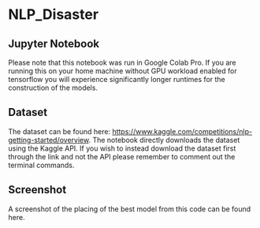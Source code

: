# NLP_Disaster


## Jupyter Notebook
Please note that this notebook was run in Google Colab Pro. If you are running this on your home machine without GPU workload enabled for tensorflow you will experience significantly longer runtimes for the construction of the models. 

## Dataset
The dataset can be found here: https://www.kaggle.com/competitions/nlp-getting-started/overview. The notebook directly downloads the dataset using the Kaggle API. If you wish to instead download the dataset first through the link and not the API please remember to comment out the terminal commands. 

## Screenshot
A screenshot of the placing of the best model from this code can be found here. 
